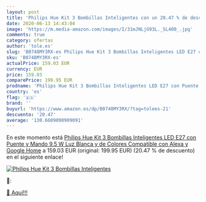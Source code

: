```yaml
---
layout: post
title: 'Philips Hue Kit 3 Bombillas Inteligentes con un 20.47 % de descuento'
date: 2020-06-13 14:43:04
image: 'https://m.media-amazon.com/images/I/31mJNLjG93L._SL400_.jpg'
comments: true
category: ofertas
author: 'tole.es'
slug: 'B0748MY3RX-es Philips Hue Kit 3 Bombillas Inteligentes LED E27 con...'
sku: 'B0748MY3RX-es'
actualPrice: 159.03 EUR
currency: EUR
price: 159.03
comparePrice: 199.95 EUR
prodname: 'Philips Hue Kit 3 Bombillas Inteligentes LED E27 con Puente y Mando  9.5 W  Luz Blanca y de Colores  Compatible con Alexa y Google Home'
country: 'es'
flag: '🇪🇸'
brand: ''
buyurl: 'https://www.amazon.es/dp/B0748MY3RX/?tag=tolees-21'
descuento: '20.47'
average: '130.6609090909091'
---
```


En este momento está [Philips Hue Kit 3 Bombillas Inteligentes LED E27 con Puente y Mando  9.5 W  Luz Blanca y de Colores  Compatible con Alexa y Google Home](https://www.amazon.es/dp/B0748MY3RX/?tag=tolees-21) a 159.03 EUR (original: 199.95 EUR) (20.47 %  de descuento) en el siguiente enlace!

[![Philips Hue Kit 3 Bombillas Inteligentes](https://m.media-amazon.com/images/I/31mJNLjG93L._SL400_.jpg)](https://www.amazon.es/dp/B0748MY3RX/?tag=tolees-21)

🔎:


[🛒 Aquí!!!](https://www.amazon.es/dp/B0748MY3RX/?tag=tolees-21)
